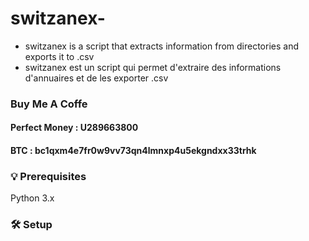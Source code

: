 # switzanex-

* switzanex  is a script that extracts information from directories and exports it to .csv
* switzanex  est un script qui permet d'extraire des informations d'annuaires et de les exporter .csv

### Buy Me A Coffe

#### Perfect Money : U289663800
#### BTC : bc1qxm4e7fr0w9vv73qn4lmnxp4u5ekgndxx33trhk

### 💡 Prerequisites

Python 3.x

### 🛠️ Setup

